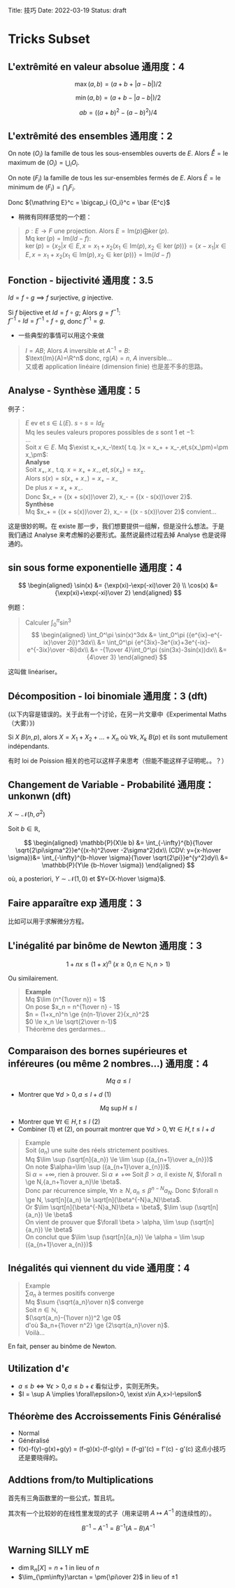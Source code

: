 Title: 技巧
Date: 2022-03-19
Status: draft

# Tricks Subset

## L'extrêmité en valeur absolue 通用度：4

$$
\max(a, b) = (a+b+|a-b|)/2
$$

$$
\min(a, b) = (a+b-|a-b|)/2
$$

$$
ab = ((a+b)^2-(a-b)^2)/4
$$

## L'extrêmité des ensembles 通用度：2

On note $(O_i)$ la famille de tous les sous-ensembles ouverts de $E$. Alors $\mathring E = \text{le maximum de }(O_i) = \bigcup_i O_i$. 

On note $(F_i)$ la famille de tous les sur-ensembles fermés de $E$. Alors $\bar E = \text{le minimum de }(F_i) = \bigcap_i F_i$. 

Donc ${\mathring E}^c = \bigcap_i {O_i}^c = \bar {E^c}$

- 稍微有同样感觉的一个题：

> $p : E \rightarrow F$ une projection. Alors $E = \text{Im}(p)\bigoplus\ker(p)$.  
> Mq $\ker(p) = \text{Im}(Id-f)$:  
> $\ker(p) = \{x_2 | x \in E, x = x_1 + x_2 (x_1 \in \text{Im}(p), x_2 \in \ker(p))\} = \{x - x_1 | x \in E, x = x_1 + x_2 (x_1 \in \text{Im}(p), x_2 \in \ker(p))\} = \text{Im}(Id-f)$

## Fonction - bijectivité 通用度：3.5

$Id = f\circ g$ $\implies$ $f$ surjective, $g$ injective. 

Si $f$ bijective et $Id = f\circ g$; Alors $g = f^{-1}$:  
$f^{-1}\circ Id = f^{-1}\circ f \circ g$, donc $f^{-1} = g$. 

- 一些典型的事情可以用这个来做

> $I = AB$; Alors $A$ inversible et $A^{-1} = B$:  
> $\text{Im}(A)=\R^n$ donc, $\text{rg}(A) = n$, $A$ inversible...  
> 又或者 application linéaire (dimension finie) 也是差不多的思路。

## Analyse - Synthèse 通用度：5

例子：

> $E$ ev et $s \in L(E)$. $s\circ s = Id_E$  
> Mq les seules valeurs propores possibles de $s$ sont $1$ et $-1$:  
> ...  
> Soit $x \in E$. Mq $\exist x_+,x_-\text{ t.q. }x = x_+ + x_-,et,s(x_\pm)=\pm x_\pm$:  
> **Analyse**  
> Soit $x_+,x_-\text{ t.q. }x = x_+ + x_-,et,s(x_\pm)=\pm x_\pm$.  
> Alors $s(x) = s(x_+ + x_-) = x_+ - x_-$  
> De plus $x = x_+ + x_-$.  
> Donc $x_+ = {(x + s(x))\over 2}, x_- = {(x - s(x))\over 2}$.  
> **Synthèse**  
> Mq $x_+ = {(x + s(x))\over 2}, x_- = {(x - s(x))\over 2}$ convient...

这是很妙的啊。在 existe 那一步，我们想要提供一组解，但是没什么想法。于是我们通过 Analyse 来考虑解的必要形式。虽然说最终过程去掉 Analyse 也是说得通的。

## sin sous forme exponentielle 通用度：4

$$
\begin{aligned}
\sin(x) &= {\exp(xi)-\exp(-xi)\over 2i} \\
\cos(x) &= {\exp(xi)+\exp(-xi)\over 2}
\end{aligned}
$$

例题：

> Calculer $\int_0^\pi \sin^3$  
> $$
> \begin{aligned}
> \int_0^\pi \sin(x)^3dx &= \int_0^\pi ({e^{ix}-e^{-ix}\over 2i})^3dx\\
> &= \int_0^\pi {e^{3ix}-3e^{ix}+3e^{-ix}-e^{-3ix}\over -8i}dx\\
> &= -{1\over 4}\int_0^\pi (sin(3x)-3sin(x))dx\\
> &= {4\over 3}
> \end{aligned}
> $$ 

这叫做 linéariser。

## Décomposition - loi binomiale 通用度：3 (dft)

(以下内容是错误的。关于此有一个讨论，在另一片文章中《Experimental Maths（大雾）》)

Si $X ~ B(n, p)$, alors $X = X_1 + X_2 + ... + X_n$ où $\forall k, X_k ~ B(p)$ et ils sont mutullement indépendants. 

有时 loi de Poission 相关的也可以这样子来思考（但能不能这样子证明呢。。？）

## Changement de Variable - Probabilité 通用度：unkonwn (dft)

$X \sim \mathcal{N}(h, \sigma^2)$

Soit $b\in \mathbb{R}$,

$$
\begin{aligned}
\mathbb{P}(X\le b) &= \int_{-\infty}^{b}{1\over \sqrt{2\pi\sigma^2}}e^{(x-h)^2\over -2\sigma^2}dx\\
(CDV: y={x-h\over \sigma})&= \int_{-\infty}^{b-h\over \sigma}{1\over \sqrt{2\pi}}e^{y^2}dy\\
&= \mathbb{P}(Y\le {b-h\over \sigma})
\end{aligned}
$$

où, a posteriori, $Y\sim\mathcal{N}(1, 0)$ et $Y={X-h\over \sigma}$.

## Faire apparaître exp 通用度：3

比如可以用于求解微分方程。

## L'inégalité par binôme de Newton 通用度：3

$$
1+nx \le (1+x)^n~(x\ge 0, n \in \mathbb{N}, n > 1)
$$

Ou similairement. 

> **Example**  
> Mq $\lim (n^{1\over n}) = 1$  
> On pose $x_n = n^{1\over n} - 1$  
> $n = (1+x_n)^n \ge {n(n-1)\over 2}{x_n}^2$  
> $0 \le x_n \le \sqrt{2\over n-1}$  
> Théorème des gerdarmes...

## Comparaison des bornes supérieures et inféreures (ou même 2 nombres...) 通用度：4

$$
Mq~a\le l
$$

- Montrer que $\forall d>0, a\le l+d$ (1)

$$
Mq~\sup H \le l
$$

- Montrer que $\forall t\in H, t \le l$ (2)
- Combiner (1) et (2), on pourrait montrer que $\forall d>0, \forall t\in H, t \le l+d$

> Example  
> Soit $(a_n)$ une suite des réels strictement positives.  
> Mq $\lim \sup (\sqrt[n]{a_n}) \le \lim \sup ({a_{n+1}\over a_{n}})$  
> On note $\alpha=\lim \sup ({a_{n+1}\over a_{n}})$.  
> Si $\alpha = +\infty$, rien à prouver.  Si $\alpha \not= +\infty$
> Soit $\beta > \alpha$, il existe $N$, $\forall n \ge N,{a_n+1\over a_n}\le \beta$.  
> Donc par récurrence simple, $\forall n \ge N, a_n \le \beta^{n-N}a_N$. Donc $\forall n \ge N, \sqrt[n]{a_n} \le \sqrt[n]{\beta^{-N}a_N}\beta$.  
> Or $\lim \sqrt[n]{\beta^{-N}a_N}\beta = \beta$, $\lim \sup (\sqrt[n]{a_n}) \le \beta$  
> On vient de prouver que $\forall \beta > \alpha, \lim \sup (\sqrt[n]{a_n}) \le \beta$  
> On conclut que $\lim \sup (\sqrt[n]{a_n}) \le \alpha = \lim \sup ({a_{n+1}\over a_{n}})$

## Inégalités qui viennent du vide 通用度：4

> Example  
> $\sum a_n$ à termes positifs converge  
> Mq $\sum {\sqrt{a_n}\over n}$ converge  
> Soit $n \in \mathbb{N}$,  
> $(\sqrt{a_n}-{1\over n})^2 \ge 0$  
> d'où $a_n+{1\over n^2} \ge {2\sqrt{a_n}\over n}$.  
> Voilà...

En fait, penser au binôme de Newton.

## Utilization d'$\epsilon$

- $a\le b \iff \forall \epsilon > 0, a\le b+\epsilon$ 看似让步，实则无所失。
- $I = \sup A \implies  \forall\epsilon>0, \exist x\in A,x>I-\epsilon$

## Théorème des Accroissements Finis Généralisé

- Normal
- Généralisé
- f(x)-f(y)-g(x)+g(y) = (f-g)(x)-(f-g)(y) = (f-g)'(c) = f'(c) - g'(c) 这点小技巧还是要晓得的。

## Addtions from/to Multiplications

首先有三角函数里的一些公式，暂且坑。

其次有一个比较妙的在线性里发现的式子（用来证明 $A \mapsto A^{-1}$ 的连续性的）。

$$
B^{-1}-A^{-1} = B^{-1}(A-B)A^{-1}
$$

## Warning SILLY mE

- $\dim \mathbb{R}_n[X] = n+1$ in lieu of $n$
- $\lim_{\pm\infty}\arctan = \pm{\pi\over 2}$ in lieu of $\pm 1$
